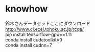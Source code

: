 # knowhow
鈴木さんデータセットここにダウンロード  
http://www.cl.ecei.tohoku.ac.jp/rcqa/  
pip install tensorflow-gpu==1.11  
conda install cudatoolkit=9  
conda install cudnn=7  
